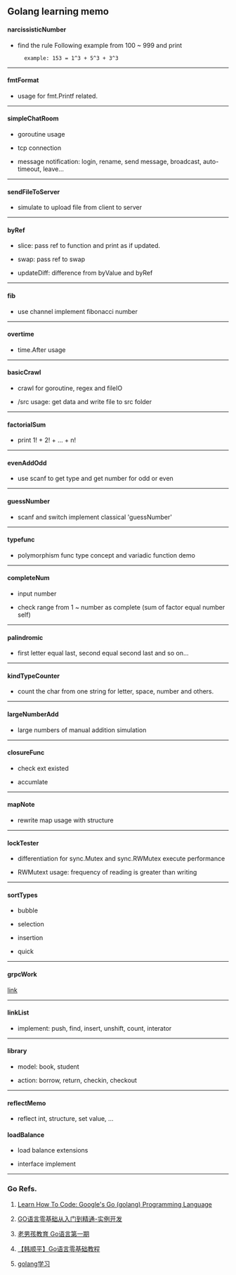 ## Golang learning memo

#### narcissisticNumber

* find the rule Following example from 100 ~ 999 and print


		example: 153 = 1^3 + 5^3 + 3^3

---

#### fmtFormat

* usage for fmt.Printf related.

---

#### simpleChatRoom

* goroutine usage

* tcp connection 

* message notification: login, rename, send message, broadcast, auto-timeout, leave...

---

#### sendFileToServer

* simulate to upload file from client to server

---

#### byRef

* slice: pass ref to function and print as if updated.

* swap: pass ref to swap

* updateDiff: difference from byValue and byRef

---

#### fib

* use channel implement fibonacci number

---

#### overtime

* time.After usage

---

#### basicCrawl

* crawl for goroutine, regex and fileIO

* /src usage: get data and write file to src folder

---

#### factorialSum

* print 1! + 2! + ... + n!

---

#### evenAddOdd

* use scanf to get type and get number for odd or even

---

#### guessNumber

* scanf and switch implement classical 'guessNumber'

---

#### typefunc

* polymorphism func type concept and variadic function demo

---

#### completeNum

* input number

* check range from 1 ~ number as complete (sum of factor equal number self)

---

#### palindromic

* first letter equal last, second equal second last and so on...

---

#### kindTypeCounter

* count the char from one string for letter, space, number and others.

---

#### largeNumberAdd

* large numbers of manual addition simulation

---

#### closureFunc

* check ext existed

* accumlate

---

#### mapNote

* rewrite map usage with structure

---

#### lockTester

* differentiation for sync.Mutex and sync.RWMutex execute performance

* RWMutext usage: frequency of reading is greater than writing

---

#### sortTypes

* bubble

* selection

* insertion

* quick

---

#### grpcWork

[link](https://github.com/lastingyeh/GoMemo/tree/master/grpcWork)

---

#### linkList

* implement: push, find, insert, unshift, count, interator

---

#### library

* model: book, student

* action: borrow, return, checkin, checkout

---

#### reflectMemo

* reflect int, structure, set value, ...

#### loadBalance

* load balance extensions

* interface implement

---

### Go Refs.

1. [Learn How To Code: Google's Go (golang) Programming Language](https://www.udemy.com/learn-how-to-code)

2. [GO语言零基础从入门到精通-实例开发](https://www.youtube.com/playlist?list=PL7vIp5DG7s8Ca2kVpwS9yEUjlMxYJ0Far)
3. [老男孩教育 Go语言第一期](https://www.youtube.com/playlist?list=PLr64HLNp2fCLCqG2MTo3QfTZY-gD8PHns)
4. [【韩顺平】Go语言零基础教程](https://www.youtube.com/playlist?list=PLmOn9nNkQxJFWlwItS-iI3C-4jeARUNjq)
5. [golang学习](https://www.youtube.com/playlist?list=PL9avoKyUyEuy6neui9YrtBQtbbKx0y_y5)


